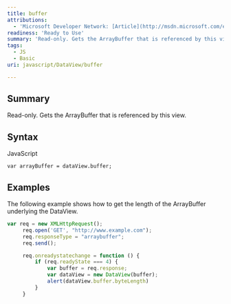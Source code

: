 ```yaml
---
title: buffer
attributions:
  - 'Microsoft Developer Network: [Article](http://msdn.microsoft.com/en-us/library/ie/br230733(v=vs.94).aspx)'
readiness: 'Ready to Use'
summary: 'Read-only. Gets the ArrayBuffer that is referenced by this view.'
tags:
  - JS
  - Basic
uri: javascript/DataView/buffer

---
```

## <span>Summary</span>

Read-only. Gets the ArrayBuffer that is referenced by this view.

## <span>Syntax</span>

<span class="language">JavaScript</span>

    var arrayBuffer = dataView.buffer;

## <span>Examples</span>

The following example shows how to get the length of the ArrayBuffer underlying the DataView.

``` js
var req = new XMLHttpRequest();
     req.open('GET', "http://www.example.com");
     req.responseType = "arraybuffer";
     req.send();

     req.onreadystatechange = function () {
         if (req.readyState === 4) {
             var buffer = req.response;
             var dataView = new DataView(buffer);
             alert(dataView.buffer.byteLength)
         }
     }
```

